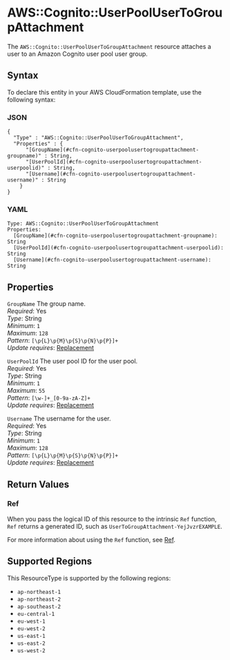 # AWS::Cognito::UserPoolUserToGroupAttachment<a name="aws-resource-cognito-userpoolusertogroupattachment"></a>

The `AWS::Cognito::UserPoolUserToGroupAttachment` resource attaches a user to an Amazon Cognito user pool user group\.

## Syntax<a name="aws-resource-cognito-userpoolusertogroupattachment-syntax"></a>

To declare this entity in your AWS CloudFormation template, use the following syntax:

### JSON<a name="aws-resource-cognito-userpoolusertogroupattachment-syntax.json"></a>

```
{
  "Type" : "AWS::Cognito::UserPoolUserToGroupAttachment",
  "Properties" : {
      "[GroupName](#cfn-cognito-userpoolusertogroupattachment-groupname)" : String,
      "[UserPoolId](#cfn-cognito-userpoolusertogroupattachment-userpoolid)" : String,
      "[Username](#cfn-cognito-userpoolusertogroupattachment-username)" : String
    }
}
```

### YAML<a name="aws-resource-cognito-userpoolusertogroupattachment-syntax.yaml"></a>

```
Type: AWS::Cognito::UserPoolUserToGroupAttachment
Properties: 
  [GroupName](#cfn-cognito-userpoolusertogroupattachment-groupname): String
  [UserPoolId](#cfn-cognito-userpoolusertogroupattachment-userpoolid): String
  [Username](#cfn-cognito-userpoolusertogroupattachment-username): String
```

## Properties<a name="aws-resource-cognito-userpoolusertogroupattachment-properties"></a>

`GroupName`  <a name="cfn-cognito-userpoolusertogroupattachment-groupname"></a>
The group name\.  
*Required*: Yes  
*Type*: String  
*Minimum*: `1`  
*Maximum*: `128`  
*Pattern*: `[\p{L}\p{M}\p{S}\p{N}\p{P}]+`  
*Update requires*: [Replacement](https://docs.aws.amazon.com/AWSCloudFormation/latest/UserGuide/using-cfn-updating-stacks-update-behaviors.html#update-replacement)

`UserPoolId`  <a name="cfn-cognito-userpoolusertogroupattachment-userpoolid"></a>
The user pool ID for the user pool\.  
*Required*: Yes  
*Type*: String  
*Minimum*: `1`  
*Maximum*: `55`  
*Pattern*: `[\w-]+_[0-9a-zA-Z]+`  
*Update requires*: [Replacement](https://docs.aws.amazon.com/AWSCloudFormation/latest/UserGuide/using-cfn-updating-stacks-update-behaviors.html#update-replacement)

`Username`  <a name="cfn-cognito-userpoolusertogroupattachment-username"></a>
The username for the user\.  
*Required*: Yes  
*Type*: String  
*Minimum*: `1`  
*Maximum*: `128`  
*Pattern*: `[\p{L}\p{M}\p{S}\p{N}\p{P}]+`  
*Update requires*: [Replacement](https://docs.aws.amazon.com/AWSCloudFormation/latest/UserGuide/using-cfn-updating-stacks-update-behaviors.html#update-replacement)

## Return Values<a name="aws-resource-cognito-userpoolusertogroupattachment-return-values"></a>

### Ref<a name="aws-resource-cognito-userpoolusertogroupattachment-return-values-ref"></a>

When you pass the logical ID of this resource to the intrinsic `Ref` function, `Ref` returns a generated ID, such as `UserToGroupAttachment-YejJvzrEXAMPLE`\.

For more information about using the `Ref` function, see [Ref](https://docs.aws.amazon.com/AWSCloudFormation/latest/UserGuide/intrinsic-function-reference-ref.html)\.

## Supported Regions

This ResourceType is supported by the following regions:

- `ap-northeast-1`
- `ap-northeast-2`
- `ap-southeast-2`
- `eu-central-1`
- `eu-west-1`
- `eu-west-2`
- `us-east-1`
- `us-east-2`
- `us-west-2`
